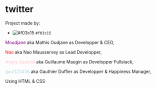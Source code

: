 # <h1> twitter </h1>


Project made by:
- ![#f03c15](https://via.placeholder.com/15/f03c15/000000?text=+) `#f03c15`


<span style="color: purple">Moudjane</span> aka Mathis Oudjane as Developper & CEO,

<span style="color: red">Nao</span> aka Nao Mausservey as Lead Developper,

<span style="color: pink">Angry Squirrel</span> aka Guillaume Maugin as Developper Fullstack,

<span style="color: lightblue">gaut123456</span> aka Gauthier Duffier as Developper & Happiness Manager,


Using HTML & CSS
